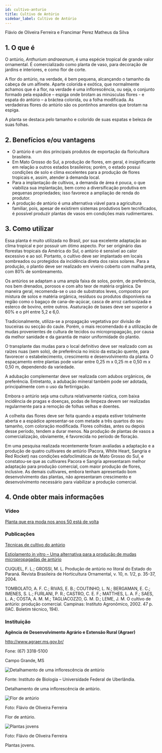 ```yaml
---
id: cultivo-anturio
title: Cultivo de Antúrio
sidebar_label: Cultivo de Antúrio
---
```


<div className="center-textArticle">Flávio de Oliveira Ferreira e Francimar Perez Matheus da Silva</div>

## **1. O que é**

O antúrio, _Anthurium andraeanum_, é uma espécie tropical de
grande valor ornamental. É comercializado como planta de vaso,
para decoração de jardins e interiores, e como flor de corte.

A flor do antúrio, na verdade, é bem pequena, alcançando o
tamanho da cabeça de um alfinete. Aparte colorida e exótica, que
normalmente achamos que é a flor, na verdade é uma
inflorescência, ou seja, o conjunto formado pela espádice – espiga
onde brotam as minúsculas flores - e espata do antúrio – a bráctea
colorida, ou a folha modificada. As verdadeiras flores do antúrio
são os pontinhos amarelos que brotam na espiga.

A planta se destaca pelo tamanho e colorido de suas espatas e
beleza de suas folhas.

## **2. Benefícios e/ou vantagens**

- O antúrio é um dos principais produtos de exportação da
  floricultura brasileira.
- Em Mato Grosso do Sul, a produção de flores, em geral, é
  insignificante em relação a outros estados brasileiros; porém, o
  estado possui condições de solo e clima excelentes para a
  produção de flores tropicais e, assim, atender à demanda local.
- Para a implantação de cultivos, a demanda de área é pouca, o
  que viabiliza sua implantação, bem como a diversificação
  produtiva em pequenas propriedades; isso favorece a
  ampliação de renda do produtor.
- A produção de antúrio é uma alternativa viável para a
  agricultura familiar, pois, apesar de existirem sistemas produtivos bem tecnificados, é possível produzir plantas de
  vasos em condições mais rudimentares.

## **3. Como utilizar**

Essa planta é muito utilizada no Brasil, por sua excelente
adaptação ao clima tropical e por possuir um ótimo aspecto.
Por ser originário das florestas tropicais da América do Sul, o
antúrio é sensível ao calor excessivo e ao sol. Portanto, o
cultivo deve ser implantado em locais sombreados ou
protegidos da incidência direta dos raios solares. Para a
produção, o plantio deve ser realizado em viveiro coberto com
malha preta, com 80% de sombreamento.

Os antúrios se adaptam a uma ampla faixa de solos, porém, de
preferência, nos bem drenados, porosos e com alto teor de
matéria orgânica. De maneira geral, recomenda-se o uso de
substratos leves, compostos por mistura de solos e matéria
orgânica, resíduos ou produtos disponíveis na região como o
bagaço de cana-de-açúcar, casca de arroz carbonizada e
esterco de bovino, entre outros. Asaturação de bases deve ser
superior a 60% e o pH entre 5,2 e 6,0.

Tradicionalmente, utiliza-se a propagação vegetativa por
divisão de touceiras ou secção do caule. Porém, o mais
recomendado é a utilização de mudas provenientes de cultura
de tecidos ou micropropagação, por causa da melhor
sanidade e da garantia de maior uniformidade do plantio.

O transplante das mudas para o local definitivo deve ser
realizado com as raízes nuas (sem solo), de preferência no
início da estação quente, para favorecer o estabelecimento,
crescimento e desenvolvimento da planta. O espaçamento
entre plantas pode variar entre 0,25 m x 0,25 m e 0,50 m x
0,50 m, dependendo da variedade.

A adubação complementar deve ser realizada com adubos
orgânicos, de preferência. Entretanto, a adubação mineral
também pode ser adotada, principalmente com o uso da
fertirrigação.

Embora o antúrio seja uma cultura relativamente rústica, com
baixa incidência de pragas e doenças, podas de limpeza
devem ser realizadas regularmente para a remoção de folhas
velhas e doentes.

A colheita das flores deve ser feita quando a espata estiver
totalmente aberta e a espádice apresentar-se com metade a
três quartos do seu tamanho, com coloração modificada.
Flores colhidas, antes ou depois desse período, tendem a durar
menos. Na produção de plantas de vasos a comercialização,
obviamente, é favorecida no período de floração.

Em uma pesquisa realizada recentemente foram avaliadas a
adaptação e a produção de quatro cultivares de antúrio
(Pacora, White Heart, Sangria e Red Rocket) nas condições
edafoclimáticas de Mato Grosso do Sul, e constatou-se que as
cultivares Pacora e Sangria apresentaram melhor adaptação
para produção comercial, com maior produção de flores,
inclusive. As demais cultivares, embora tenham apresentado
bom desenvolvimento das plantas, não apresentaram
crescimento e desenvolvimento necessário para viabilizar a
produção comercial.

## **4. Onde obter mais informações**

### Vídeo

[Planta que era moda nos anos 50 está de volta](https://youtu.be/M_H20J-hZDQ)

### Publicações

[Técnicas de cultivo do antúrio](https://bit.ly/2qojVjo)

[Estiolamento in vitro – Uma alternativa para a produção de mudas micropropagadas de antúrio](https://bit.ly/3eUlmKQ)

CUQUEL, F. L.; GROSSI, M. L. Produção de antúrio no litoral do
Estado do Paraná. Revista Brasileira de Horticultura Ornamental,
v. 10, n. 1/2, p. 35-37, 2004.

TOMBOLATO, A. F. C.; RIVAS, E. B.; COUTINHO, L. N.;
BERGAMAN, E. C.; IMENES, S. L.; FURLANI, P. R.; CASTRO,
C. E. F.; MATTHES, L. A. F.; SAES, L. A.; COSTA, A. M. M.;
TAGLIACOZZO, G. M. D.; LEME, J. M. O cultivo de antúrio:
produção comercial. Campinas: Instituto Agronômico, 2002.
47 p. (IAC. Boletim técnico, 194).

### Instituição

**Agência de Desenvolvimento Agrário e Extensão Rural (Agraer)**

http://www.agraer.ms.gov.br/

Fone: (67) 3318-5100

Campo Grande, MS

![Detalhamento de uma inflorescência de antúrio](../img/docs/28_cultivo_anturuo/FOTO_01.jpg)

Fonte: Instituto de Biologia – Universidade Federal de Uberlândia.

<div className="center-textImage">
Detalhamento de uma inflorescência de antúrio.
</div>

<div className="image-Box">

![Flor de antúrio](../img/docs/28_cultivo_anturuo/FOTO_02.jpg)

Foto: Flávio de Oliveira Ferreira

</div>

<div className="center-textImage">
Flor de antúrio.
</div>

<div className="image-Box">

![Plantas jovens](../img/docs/28_cultivo_anturuo/FOTO_03.jpg)

Foto: Flávio de Oliveira Ferreira

</div>

<div className="center-textImage">
Plantas jovens.
</div>
